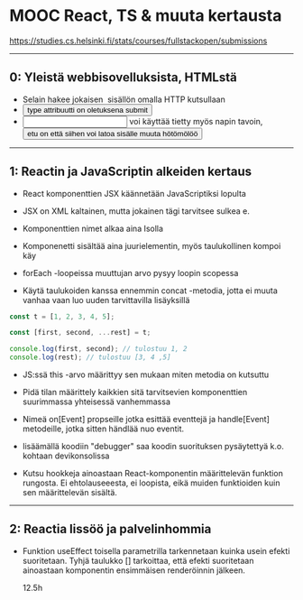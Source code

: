 # MOOC React, TS & muuta kertausta

https://studies.cs.helsinki.fi/stats/courses/fullstackopen/submissions

---

## 0: Yleistä webbisovelluksista, HTMLstä

- Selain hakee jokaisen <img> sisällön omalla HTTP kutsullaan
- <button> type attribuutti on oletuksena submit
- <input> voi käyttää tietty myös napin tavoin, <button> etu on että siihen voi latoa sisälle muuta hötömölöö

---

## 1: Reactin ja JavaScriptin alkeiden kertaus

- React komponenttien JSX käännetään JavaScriptiksi lopulta
- JSX on XML kaltainen, mutta jokainen tägi tarvitsee sulkea e. <br />
- Komponenttien nimet alkaa aina Isolla
- Komponenetti sisältää aina juurielementin, myös taulukollinen kompoi käy

- forEach -loopeissa muuttujan arvo pysyy loopin scopessa
- Käytä taulukoiden kanssa ennemmin concat -metodia, jotta ei muuta vanhaa vaan luo uuden tarvittavilla lisäyksillä

```javascript
const t = [1, 2, 3, 4, 5];

const [first, second, ...rest] = t;

console.log(first, second); // tulostuu 1, 2
console.log(rest); // tulostuu [3, 4 ,5]
```

- JS:ssä this -arvo määrittyy sen mukaan miten metodia on kutsuttu
- Pidä tilan määrittely kaikkien sitä tarvitsevien komponenttien suurimmassa yhteisessä vanhemmassa
- Nimeä on[Event] propseille jotka esittää eventtejä ja handle[Event] metodeille, jotka sitten händlää nuo eventit.

- lisäämällä koodiin "debugger" saa koodin suorituksen pysäytettyä k.o. kohtaan devikonsolissa
- Kutsu hookkeja ainoastaan React-komponentin määrittelevän funktion rungosta. Ei ehtolauseeesta, ei loopista, eikä muiden funktioiden kuin sen määrittelevän sisältä.

---

## 2: Reactia lissöö ja palvelinhommia

- Funktion useEffect toisella parametrilla tarkennetaan kuinka usein efekti suoritetaan. Tyhjä taulukko [] tarkoittaa, että efekti suoritetaan ainoastaan komponentin ensimmäisen renderöinnin jälkeen.

  12.5h
